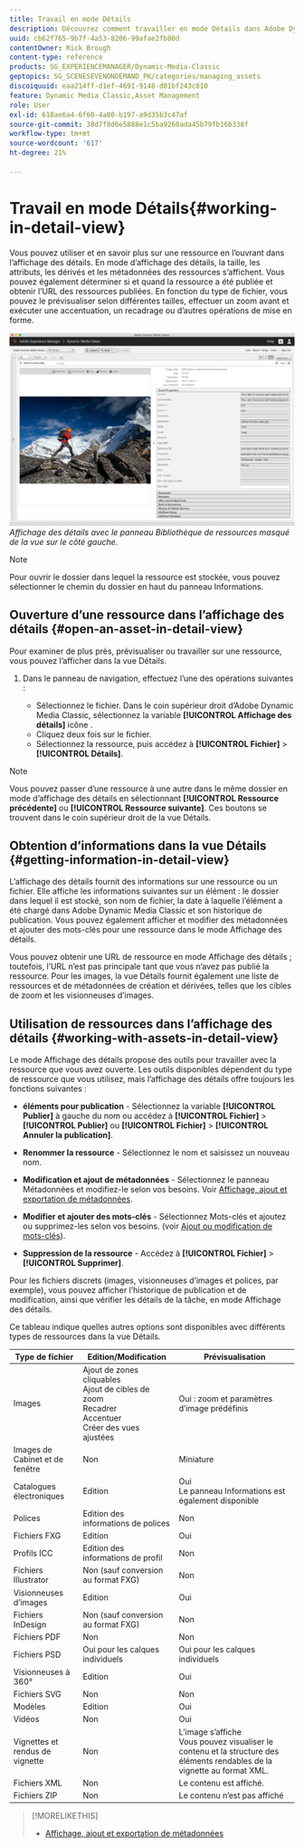 ```yaml
---
title: Travail en mode Détails
description: Découvrez comment travailler en mode Détails dans Adobe Dynamic Media Classic.
uuid: cb62f765-9b7f-4a53-8206-99afae2fb80d
contentOwner: Rick Brough
content-type: reference
products: SG_EXPERIENCEMANAGER/Dynamic-Media-Classic
geptopics: SG_SCENESEVENONDEMAND_PK/categories/managing_assets
discoiquuid: eaa214ff-d1ef-4691-9148-d01bf243c810
feature: Dynamic Media Classic,Asset Management
role: User
exl-id: 618ae6a4-6f60-4a80-b197-a9d35b3c47af
source-git-commit: 38d7f8d6e5888e1c5ba9260ada45b79fb16b338f
workflow-type: tm+mt
source-wordcount: '617'
ht-degree: 21%

---
```


# Travail en mode Détails{#working-in-detail-view}

Vous pouvez utiliser et en savoir plus sur une ressource en l’ouvrant dans l’affichage des détails. En mode d’affichage des détails, la taille, les attributs, les dérivés et les métadonnées des ressources s’affichent. Vous pouvez également déterminer si et quand la ressource a été publiée et obtenir l’URL des ressources publiées. En fonction du type de fichier, vous pouvez le prévisualiser selon différentes tailles, effectuer un zoom avant et exécuter une accentuation, un recadrage ou d’autres opérations de mise en forme.

<!-- 

Comment Type: remark
Last Modified By: Rick Brough (rbrough@adobe.com)
Last Modified Date: 2018-06-14T13:52:46.623-0400

<p>as_detail_view_popup.png found in Downloads on local in folder "scene7-images"</p>

 -->

![Affichage des détails](/help/using/assets/image_0.img.png)
*Affichage des détails avec le panneau Bibliothèque de ressources masqué de la vue sur le côté gauche.*

>[!NOTE]
>
>Pour ouvrir le dossier dans lequel la ressource est stockée, vous pouvez sélectionner le chemin du dossier en haut du panneau Informations.

## Ouverture d’une ressource dans l’affichage des détails {#open-an-asset-in-detail-view}

Pour examiner de plus près, prévisualiser ou travailler sur une ressource, vous pouvez l’afficher dans la vue Détails.

1. Dans le panneau de navigation, effectuez l’une des opérations suivantes :

   * Sélectionnez le fichier. Dans le coin supérieur droit d’Adobe Dynamic Media Classic, sélectionnez la variable **[!UICONTROL Affichage des détails]** icône .
   * Cliquez deux fois sur le fichier.
   * Sélectionnez la ressource, puis accédez à **[!UICONTROL Fichier]** > **[!UICONTROL Détails]**.

>[!NOTE]
>
>Vous pouvez passer d’une ressource à une autre dans le même dossier en mode d’affichage des détails en sélectionnant **[!UICONTROL Ressource précédente]** ou **[!UICONTROL Ressource suivante]**. Ces boutons se trouvent dans le coin supérieur droit de la vue Détails.

## Obtention d’informations dans la vue Détails {#getting-information-in-detail-view}

L’affichage des détails fournit des informations sur une ressource ou un fichier. Elle affiche les informations suivantes sur un élément : le dossier dans lequel il est stocké, son nom de fichier, la date à laquelle l’élément a été chargé dans Adobe Dynamic Media Classic et son historique de publication. Vous pouvez également afficher et modifier des métadonnées et ajouter des mots-clés pour une ressource dans le mode Affichage des détails.

Vous pouvez obtenir une URL de ressource en mode Affichage des détails ; toutefois, l’URL n’est pas principale tant que vous n’avez pas publié la ressource. Pour les images, la vue Détails fournit également une liste de ressources et de métadonnées de création et dérivées, telles que les cibles de zoom et les visionneuses d’images.

## Utilisation de ressources dans l’affichage des détails {#working-with-assets-in-detail-view}

Le mode Affichage des détails propose des outils pour travailler avec la ressource que vous avez ouverte. Les outils disponibles dépendent du type de ressource que vous utilisez, mais l’affichage des détails offre toujours les fonctions suivantes :

* **éléments pour publication** - Sélectionnez la variable **[!UICONTROL Publier]** à gauche du nom ou accédez à **[!UICONTROL Fichier]** > **[!UICONTROL Publier]** ou **[!UICONTROL Fichier]** > **[!UICONTROL Annuler la publication]**.

* **Renommer la ressource** - Sélectionnez le nom et saisissez un nouveau nom.

* **Modification et ajout de métadonnées** - Sélectionnez le panneau Métadonnées et modifiez-le selon vos besoins. Voir [Affichage, ajout et exportation de métadonnées](/help/using/viewing-adding-exporting-metadata.md).

* **Modifier et ajouter des mots-clés** - Sélectionnez Mots-clés et ajoutez ou supprimez-les selon vos besoins. (voir [Ajout ou modification de mots-clés](/help/using/viewing-adding-exporting-metadata.md)).

* **Suppression de la ressource** - Accédez à **[!UICONTROL Fichier]** > **[!UICONTROL Supprimer]**.

Pour les fichiers discrets (images, visionneuses d’images et polices, par exemple), vous pouvez afficher l’historique de publication et de modification, ainsi que vérifier les détails de la tâche, en mode Affichage des détails.

Ce tableau indique quelles autres options sont disponibles avec différents types de ressources dans la vue Détails.

| Type de fichier | Edition/Modification | Prévisualisation |
| --- | --- | --- |
| Images | Ajout de zones cliquables<br>Ajout de cibles de zoom<br>Recadrer<br>Accentuer<br>Créer des vues ajustées | Oui : zoom et paramètres d’image prédéfinis |
| Images de Cabinet et de fenêtre | Non | Miniature |
| Catalogues électroniques | Edition | Oui<br>Le panneau Informations est également disponible |
| Polices | Edition des informations de polices | Non |
| Fichiers FXG | Edition | Oui |
| Profils ICC | Edition des informations de profil | Non |
| Fichiers Illustrator | Non (sauf conversion au format FXG) | Non |
| Visionneuses d’images | Edition | Oui |
| Fichiers InDesign | Non (sauf conversion au format FXG) | Non |
| Fichiers PDF | Non | Non |
| Fichiers PSD | Oui pour les calques individuels | Oui pour les calques individuels |
| Visionneuses à 360° | Edition | Oui |
| Fichiers SVG | Non | Non |
| Modèles | Edition | Oui |
| Vidéos | Non | Oui |
| Vignettes et rendus de vignette | Non | L’image s’affiche<br>Vous pouvez visualiser le contenu et la structure des éléments rendables de la vignette au format XML. |
| Fichiers XML | Non | Le contenu est affiché. |
| Fichiers ZIP | Non | Le contenu n’est pas affiché |

>[!MORELIKETHIS]
>
>* [Affichage, ajout et exportation de métadonnées](viewing-adding-exporting-metadata.md#viewing_adding_and_exporting_metadata)

